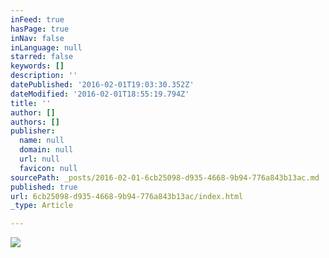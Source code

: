 ```yaml
---
inFeed: true
hasPage: true
inNav: false
inLanguage: null
starred: false
keywords: []
description: ''
datePublished: '2016-02-01T19:03:30.352Z'
dateModified: '2016-02-01T18:55:19.794Z'
title: ''
author: []
authors: []
publisher:
  name: null
  domain: null
  url: null
  favicon: null
sourcePath: _posts/2016-02-01-6cb25098-d935-4668-9b94-776a843b13ac.md
published: true
url: 6cb25098-d935-4668-9b94-776a843b13ac/index.html
_type: Article

---
```

![](https://the-grid-user-content.s3-us-west-2.amazonaws.com/fbc08e1f-55fa-496c-9ff9-391714af87a0.jpg)